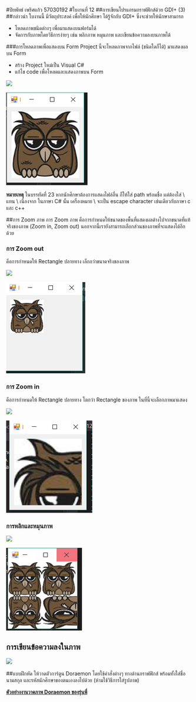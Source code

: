 #ปิยพัทธ์ เพริศแก้ว 57030192
#ใบงานที่ 12
##การเขียนโปรแกรมกราฟฟิกส์ด้วย GDI+ (3)
##กล่าวนำ
ใบงานนี้ มีวัตถุประสงค์ เพื่อให้นักศึกษา ได้รู้จักกับ GDI+ ซึ่งจะช่วยให้นักษาสามารถ
* โหลดภาพชนิดต่างๆ เพื่อมาแสดงบนฟอร์มได้
* จัดการกับภาพโดยวิธีการง่ายๆ เช่น พลิกภาพ หมุนภาพ และเขียนข้อความลงบนภาพได้

###การโหลดภาพเพื่อแสดงบน Form
Project นี้จะโหลดภาพจากไฟล์ (ชนิดใดก็ได้) มาแสดงผลบน Form 
* สร้าง Project ใหม่เป็น Visual C#
* แก้ไข code เพื่อโหลดและแสดงภาพบน Form 
</p align = "center">
<img src="https://github.com/Desktop-Programming-Lab-2559/LAB-12/blob/master/imgs/lab12-1.png">
</p> 

![](https://github.com/JUBJIBPIYAPATH/LAB-12/blob/master/img/01.PNG?raw=true)

**หมายเหตุ** ในบรรทัดที่ 23 หากนักศึกษาต้องการแสดงไฟล์อื่น ก็ให้ใส่ path พร้อมชื่อ แต่ต้องใส่ \\ แทน \ เนื่องจาก ในภาษา C# นั้น เครื่องหมาย \ จะเป็น escape character เช่นเดียวกับภาษา c และ c++

##การ Zoom ภาพ
การ Zoom ภาพ คือการกำหนดให้ขนาดของพื้นที่แสดงผลต่างไปจากขนาดที่แท้จริงของภาพ (Zoom in, Zoom out) นอกจากนี้เรายังสามารถเลือกส่วนของภาพที่จะแสดงได้อีกด้วย

### การ Zoom out  
คือการกำหนดให้ Rectangle ปลายทาง เล็กกว่าขนาดจริงของภาพ
 </p align = "center">
<img src="https://github.com/Desktop-Programming-Lab-2559/LAB-12/blob/master/imgs/lab12-2.png">
</p> 

![](https://github.com/JUBJIBPIYAPATH/LAB-12/blob/master/img/02.PNG?raw=true)

### การ Zoom in  
คือการกำหนดให้ Rectangle ปลายทาง โตกว่า Rectangle ของภาพ ในที่นี้จะเลือกภาพมาแสดง
 
</p align = "center">
<img src="https://github.com/Desktop-Programming-Lab-2559/LAB-12/blob/master/imgs/lab12-3.png">
</p> 

![](https://github.com/JUBJIBPIYAPATH/LAB-12/blob/master/img/03.PNG?raw=true)

### การพลิกและหมุนภาพ
 </p align = "center">
<img src="https://github.com/Desktop-Programming-Lab-2559/LAB-12/blob/master/imgs/lab12-4.png">
</p> 

![](https://github.com/JUBJIBPIYAPATH/LAB-12/blob/master/img/04.PNG?raw=true)

## การเขียนข้อความลงในภาพ
 </p align = "center">
<img src="https://github.com/Desktop-Programming-Lab-2559/LAB-12/blob/master/imgs/lab12-5.png">
</p> 


##แบบฝึกหัด
ให้วาดตัวการ์ตูน Doraemon โดยใช้คำสั่งต่างๆ ทางด้านกราฟฟิกส์ พร้อมทั้งใส่ชื่อ นามสกุล และรหัสนักศึกษาของตนเองลงไปด้วย (ห้ามใช้วิธีการใส่รูปภาพ)

**[ตัวอย่างงานวาดภาพ Doraemon ของรุ่นพี่](https://github.com/Desktop-Programming-Lab-2559/LAB-12/blob/master/Doraemon.md)**
